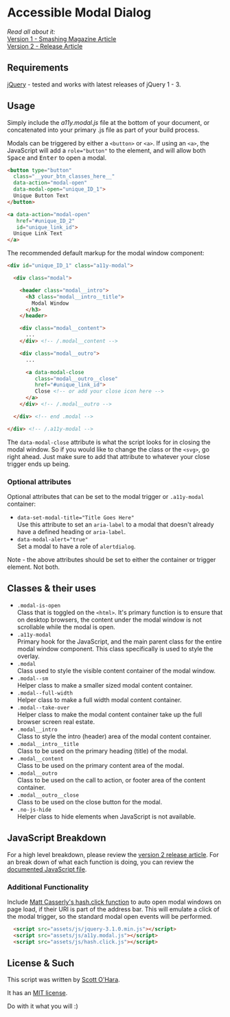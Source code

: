 # Accessible Modal Dialog  

_Read all about it:_  
[Version 1 - Smashing Magazine Article](http://www.smashingmagazine.com/2014/09/making-modal-windows-better-for-everyone/)  
[Version 2 - Release Article](http://www.scottohara.me/blog/2016/09/07/revised-modal-window.html)  


## Requirements
[jQuery](http://jquery.com/download/)  - tested and works with latest releases of jQuery 1 - 3.


## Usage  
Simply include the _a11y.modal.js_ file at the bottom of your document, or concatenated into your primary .js file as part of your build process.

Modals can be triggered by either a ```<button>``` or ```<a>```. If using an ```<a>```, the JavaScript will add a ```role="button"``` to the element, and will allow both <kbd>Space</kbd> and <kbd>Enter</kbd> to open a modal.

```html
<button type="button"
  class="__your_btn_classes_here__"
  data-action="modal-open"
  data-modal-open="unique_ID_1">
  Unique Button Text
</button>

<a data-action="modal-open"
   href="#unique_ID_2"
   id="unique_link_id">
  Unique Link Text
</a>
```

The recommended default markup for the modal window component:  

```html
<div id="unique_ID_1" class="a11y-modal">

  <div class="modal">

    <header class="modal__intro">
      <h3 class="modal__intro__title">
        Modal Window
      </h3>
    </header>

    <div class="modal__content">
      ...
    </div> <!-- /.modal__content -->

    <div class="modal__outro">
      ...

      <a data-modal-close
         class="modal__outro__close"
         href="#unique_link_id">
         Close <!-- or add your close icon here -->
      </a>
    </div> <!-- /.modal__outro -->

  </div> <!-- end .modal -->

</div> <!-- /.a11y-modal -->
```

The ```data-modal-close``` attribute is what the script looks for in closing the modal window. So if you would like to change the class or the ```<svg>```, go right ahead.  Just make sure to add that attribute to whatever your close trigger ends up being.  


### Optional attributes  
Optional attributes that can be set to the modal trigger or ```.a11y-modal``` container:

* ```data-set-modal-title="Title Goes Here"```<br>Use this attribute to set an ```aria-label``` to a modal that doesn't already have a defined heading or ```aria-label```.  
* ```data-modal-alert="true"```<br>Set a modal to have a role of ```alertdialog```.  

Note - the above attributes should be set to either the container or trigger element. Not both.


## Classes & their uses  
* ```.modal-is-open```<br>Class that is toggled on the ```<html>```. It's primary function is to ensure that on desktop browsers, the content under the modal window is not scrollable while the modal is open.  
* ```.a11y-modal```<br>Primary hook for the JavaScript, and the main parent class for the entire modal window component. This class specifically is used to style the overlay.  
* ```.modal```<br>Class used to style the visible content container of the modal window.  
* ```.modal--sm```<br>Helper class to make a smaller sized modal content container.  
* ```.modal--full-width```<br>Helper class to make a full width modal content container.  
* ```.modal--take-over```<br>Helper class to make the modal content container take up the full browser screen real estate.  
* ```.modal__intro```<br>Class to style the intro (header) area of the modal content container.  
* ```.modal__intro__title```<br>Class to be used on the primary heading (title) of the modal.  
* ```.modal__content```<br>Class to be used on the primary content area of the modal.  
* ```.modal__outro```<br>Class to be used on the call to action, or footer area of the content container.  
* ```.modal__outro__close```<br>Class to be used on the close button for the modal.  
* ```.no-js-hide```<br>Helper class to hide elements when JavaScript is not available.  


## JavaScript Breakdown  
For a high level breakdown, please review the [version 2 release article](http://www.scottohara.me/blog/2016/09/07/revised-modal-window.html).  For an break down of what each function is doing, you can review the [documented JavaScript file](https://github.com/scottaohara/accessible_modal_window/blob/master/assets/js/a11y.modal.js).  


### Additional Functionality  
Include [Matt Casserly's hash.click function](https://github.com/mattcass/hash.click) to auto open modal windows on page load, if their URI is part of the address bar. This will emulate a click of the modal trigger, so the standard modal open events will be performed.

```html
  <script src="assets/js/jquery-3.1.0.min.js"></script>
  <script src="assets/js/a11y.modal.js"></script>
  <script src="assets/js/hash.click.js"></script>
```

## License & Such  
This script was written by [Scott O'Hara](https://twitter.com/scottohara).

It has an [MIT license](https://github.com/scottaohara/accessible-components/blob/master/LICENSE.md).

Do with it what you will :)
